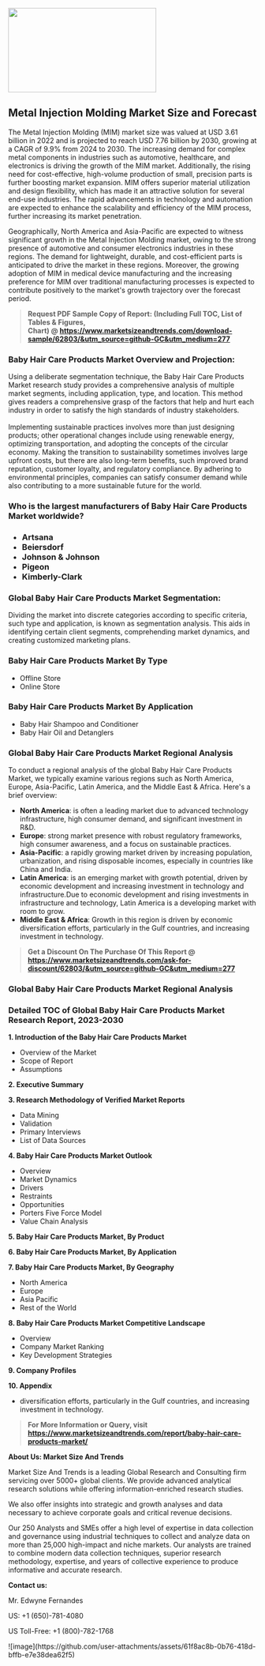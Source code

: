<p><img class="alignnone size-medium wp-image-20088" src="https://ffe5etoiles.com/wp-content/uploads/2024/12/MST1-300x171.png" alt="" width="300" height="171" /></p><h2>Metal Injection Molding Market Size and Forecast</h2><p>The Metal Injection Molding (MIM) market size was valued at USD 3.61 billion in 2022 and is projected to reach USD 7.76 billion by 2030, growing at a CAGR of 9.9% from 2024 to 2030. The increasing demand for complex metal components in industries such as automotive, healthcare, and electronics is driving the growth of the MIM market. Additionally, the rising need for cost-effective, high-volume production of small, precision parts is further boosting market expansion. MIM offers superior material utilization and design flexibility, which has made it an attractive solution for several end-use industries. The rapid advancements in technology and automation are expected to enhance the scalability and efficiency of the MIM process, further increasing its market penetration.</p><p>Geographically, North America and Asia-Pacific are expected to witness significant growth in the Metal Injection Molding market, owing to the strong presence of automotive and consumer electronics industries in these regions. The demand for lightweight, durable, and cost-efficient parts is anticipated to drive the market in these regions. Moreover, the growing adoption of MIM in medical device manufacturing and the increasing preference for MIM over traditional manufacturing processes is expected to contribute positively to the market's growth trajectory over the forecast period.</p></p><blockquote id="" class=""><strong>Request PDF Sample Copy of Report: (Including Full TOC, List of Tables &amp; Figures, Chart)&nbsp;@&nbsp;<strong><a href="https://www.marketsizeandtrends.com/download-sample/62803/&utm_source=github-GC&utm_medium=277" target="_blank">https://www.marketsizeandtrends.com/download-sample/62803/&utm_source=github-GC&utm_medium=277</a></strong></strong></blockquote><h3 id="" class="">Baby Hair Care Products Market&nbsp;Overview and Projection:</h3><p id="" class="">Using a deliberate segmentation technique, the Baby Hair Care Products Market research study provides a comprehensive analysis of multiple market segments, including application, type, and location. This method gives readers a comprehensive grasp of the factors that help and hurt each industry in order to satisfy the high standards of industry stakeholders. <br /> <br />Implementing sustainable practices involves more than just designing products; other operational changes include using renewable energy, optimizing transportation, and adopting the concepts of the circular economy. Making the transition to sustainability sometimes involves large upfront costs, but there are also long-term benefits, such improved brand reputation, customer loyalty, and regulatory compliance. By adhering to environmental principles, companies can satisfy consumer demand while also contributing to a more sustainable future for the world.</p><h3 id="" class="">Who is the largest manufacturers of&nbsp;Baby Hair Care Products Market worldwide?</h3><h3 class=""><p><ul><li>Artsana </li><li> Beiersdorf </li><li> Johnson & Johnson </li><li> Pigeon </li><li> Kimberly-Clark</li></ul></p></h3><h3 id="" class="">Global&nbsp;Baby Hair Care Products Market Segmentation:</h3><p id="" class="">Dividing the market into discrete categories according to specific criteria, such type and application, is known as segmentation analysis. This aids in identifying certain client segments, comprehending market dynamics, and creating customized marketing plans.</p><h3 id="" class="">Baby Hair Care Products Market&nbsp;By Type</h3><p><p><ul><li>Offline Store </li><li> Online Store</p></li></ul></p></p><h3 id="" class="">Baby Hair Care Products Market&nbsp;By Application</h3><p class=""><p><ul><li>Baby Hair Shampoo and Conditioner </li><li> Baby Hair Oil and Detanglers</li></ul></p></p><h3 id="" class="">Global Baby Hair Care Products Market Regional Analysis</h3><p id="" class="">To conduct a regional analysis of the global Baby Hair Care Products Market, we typically examine various regions such as North America, Europe, Asia-Pacific, Latin America, and the Middle East &amp; Africa. Here's a brief overview:</p><ul><li><strong>North America</strong>: is often a leading market due to advanced technology infrastructure, high consumer demand, and significant investment in R&amp;D.</li><li><strong>Europe</strong>: strong market presence with robust regulatory frameworks, high consumer awareness, and a focus on sustainable practices.</li><li><strong>Asia-Pacific</strong>: a rapidly growing market driven by increasing population, urbanization, and rising disposable incomes, especially in countries like China and India.</li><li><strong>Latin America</strong>: is an emerging market with growth potential, driven by economic development and increasing investment in technology and infrastructure.Due to economic development and rising investments in infrastructure and technology, Latin America is a developing market with room to grow.</li><li><strong>Middle East &amp; Africa</strong>: Growth in this region is driven by economic diversification efforts, particularly in the Gulf countries, and increasing investment in technology.</li></ul><blockquote id="" class=""><strong>Get a Discount On The Purchase Of This Report @ <strong><a href="https://www.marketsizeandtrends.com/ask-for-discount/62803/&utm_source=github-GC&utm_medium=277" target="_blank">https://www.marketsizeandtrends.com/ask-for-discount/62803/&utm_source=github-GC&utm_medium=277</a></strong></strong></blockquote><h3 id="" class="">Global Baby Hair Care Products Market Regional Analysis</h3><h3 id="" class="">Detailed TOC of Global Baby Hair Care Products Market Research Report, 2023-2030</h3><p id="" class=""><strong>1. Introduction of the Baby Hair Care Products Market</strong></p><ul><li>Overview of the Market</li><li>Scope of Report</li><li>Assumptions</li></ul><p id="" class=""><strong>2. Executive Summary</strong></p><p id="" class=""><strong>3. Research Methodology of Verified Market Reports</strong></p><ul><li>Data Mining</li><li>Validation</li><li>Primary Interviews</li><li>List of Data Sources</li></ul><p id="" class=""><strong>4. Baby Hair Care Products Market Outlook</strong></p><ul><li>Overview</li><li>Market Dynamics</li><li>Drivers</li><li>Restraints</li><li>Opportunities</li><li>Porters Five Force Model</li><li>Value Chain Analysis</li></ul><p id="" class=""><strong>5. Baby Hair Care Products Market, By Product</strong></p><p id="" class=""><strong>6. Baby Hair Care Products Market, By Application</strong></p><p id="" class=""><strong>7. Baby Hair Care Products Market, By Geography</strong></p><ul><li>North America</li><li>Europe</li><li>Asia Pacific</li><li>Rest of the World</li></ul><p id="" class=""><strong>8. Baby Hair Care Products Market Competitive Landscape</strong></p><ul><li>Overview</li><li>Company Market Ranking</li><li>Key Development Strategies</li></ul><p id="" class=""><strong>9. Company Profiles</strong></p><p id="" class=""><strong>10. Appendix</strong></p><ul><li>diversification efforts, particularly in the Gulf countries, and increasing investment in technology.</li></ul><blockquote id="" class=""><strong>For More Information or Query, visit <strong><strong><a href="https://www.marketsizeandtrends.com/report/baby-hair-care-products-market/" target="_blank">https://www.marketsizeandtrends.com/report/baby-hair-care-products-market/</a></strong></strong></strong></blockquote><p id="" class=""><strong>About Us: Market Size And Trends</strong></p><p id="" class="">Market Size And Trends is a leading Global Research and Consulting firm servicing over 5000+ global clients. We provide advanced analytical research solutions while offering information-enriched research studies.</p><p id="" class="">We also offer insights into strategic and growth analyses and data necessary to achieve corporate goals and critical revenue decisions.</p><p id="" class="">Our 250 Analysts and SMEs offer a high level of expertise in data collection and governance using industrial techniques to collect and analyze data on more than 25,000 high-impact and niche markets. Our analysts are trained to combine modern data collection techniques, superior research methodology, expertise, and years of collective experience to produce informative and accurate research.</p><p id="" class=""><strong>Contact us:</strong></p><p id="" class="">Mr. Edwyne Fernandes</p><p id="" class="">US: +1 (650)-781-4080</p><p id="" class="">US Toll-Free: +1 (800)-782-1768</p>
![image](https://github.com/user-attachments/assets/61f8ac8b-0b76-418d-bffb-e7e38dea62f5)
